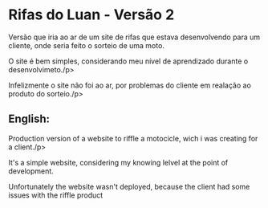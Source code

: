 <h1> Rifas do Luan - Versão 2 </h1>

<p>Versão que iria ao ar de um site de rifas que estava desenvolvendo para um cliente, onde seria feito o sorteio de uma moto.</p>
<p>O site é bem simples, considerando meu nível de aprendizado durante o desenvolvimeto./p>
<p>Infelizmente o site não foi ao ar, por problemas do cliente em realação ao produto do sorteio./p>

<h2>English:</h2>
<p>Production version of a website to riffle a motocicle, wich i was creating for a client./p>
<p>It's a simple website, considering my knowing lelvel at the point of development.</p>
<p>Unfortunately the website wasn't deployed, because the client had some issues with the riffle product</p>
